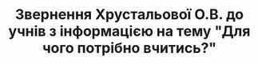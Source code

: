 ﻿---
title: Звернення Хрустальової О.В. до учнів з інформацією на тему "Для чого потрібно вчитись?"
---

<youtube id="4WIhZqX786s" />

